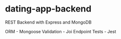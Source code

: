 # dating-app-backend

REST Backend with Express and MongoDB


ORM - Mongoose
Validation - Joi
Endpoint Tests - Jest
